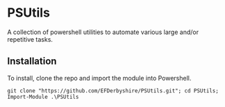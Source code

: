 # PSUtils
A collection of powershell utilities to automate various large and/or repetitive tasks.

## Installation
To install, clone the repo and import the module into Powershell.
```
git clone "https://github.com/EFDerbyshire/PSUtils.git"; cd PSUtils; Import-Module .\PSUtils
```
